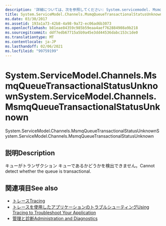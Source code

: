```yaml
---
description: '詳細については、次を参照してください: System.servicemodel. MsmqQueueTransactionalStatusUnknown'
title: System.ServiceModel.Channels.MsmqQueueTransactionalStatusUnknown
ms.date: 03/30/2017
ms.assetid: 193a1a73-42b8-4a98-9a72-ec06ad6b3073
ms.openlocfilehash: b81eae84359c985b59eaa4aef762884908a9b218
ms.sourcegitcommit: ddf7edb67715a5b9a45e3dd44536dabc153c1de0
ms.translationtype: MT
ms.contentlocale: ja-JP
ms.lasthandoff: 02/06/2021
ms.locfileid: "99759199"
---
```

# <a name="systemservicemodelchannelsmsmqqueuetransactionalstatusunknown"></a><span data-ttu-id="f26a7-103">System.ServiceModel.Channels.MsmqQueueTransactionalStatusUnknown</span><span class="sxs-lookup"><span data-stu-id="f26a7-103">System.ServiceModel.Channels.MsmqQueueTransactionalStatusUnknown</span></span>

<span data-ttu-id="f26a7-104">System.ServiceModel.Channels.MsmqQueueTransactionalStatusUnknown</span><span class="sxs-lookup"><span data-stu-id="f26a7-104">System.ServiceModel.Channels.MsmqQueueTransactionalStatusUnknown</span></span>  
  
## <a name="description"></a><span data-ttu-id="f26a7-105">説明</span><span class="sxs-lookup"><span data-stu-id="f26a7-105">Description</span></span>  

 <span data-ttu-id="f26a7-106">キューがトランザクション キューであるかどうかを検出できません。</span><span class="sxs-lookup"><span data-stu-id="f26a7-106">Cannot detect whether the queue is transactional.</span></span>  
  
## <a name="see-also"></a><span data-ttu-id="f26a7-107">関連項目</span><span class="sxs-lookup"><span data-stu-id="f26a7-107">See also</span></span>

- [<span data-ttu-id="f26a7-108">トレース</span><span class="sxs-lookup"><span data-stu-id="f26a7-108">Tracing</span></span>](index.md)
- [<span data-ttu-id="f26a7-109">トレースを使用したアプリケーションのトラブルシューティング</span><span class="sxs-lookup"><span data-stu-id="f26a7-109">Using Tracing to Troubleshoot Your Application</span></span>](using-tracing-to-troubleshoot-your-application.md)
- [<span data-ttu-id="f26a7-110">管理と診断</span><span class="sxs-lookup"><span data-stu-id="f26a7-110">Administration and Diagnostics</span></span>](../index.md)
